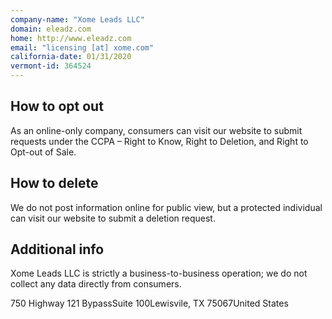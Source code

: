 ```yaml
---
company-name: "Xome Leads LLC"
domain: eleadz.com
home: http://www.eleadz.com
email: "licensing [at] xome.com"
california-date: 01/31/2020
vermont-id: 364524
---
```

## How to opt out


As an online-only company, consumers can visit our website to submit requests under the CCPA – Right to Know, Right to Deletion, and Right to Opt-out of Sale.

## How to delete


We do not post information online for public view, but a protected individual can visit our website to submit a deletion request.

## Additional info


Xome Leads LLC is strictly a business-to-business operation; we do not collect any data directly from consumers.

750 Highway 121 BypassSuite 100Lewisvile, TX 75067United States














